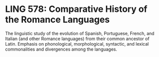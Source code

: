 # LING 578: Comparative History of the Romance Languages

The linguistic study of the evolution of Spanish, Portuguese, French, and Italian (and other Romance languages) from their common ancestor of Latin. Emphasis on phonological, morphological, syntactic, and lexical commonalities and divergences among the languages.
